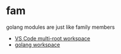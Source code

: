 # fam
golang modules are just like family members
- [VS Code multi-root workspace](https://code.visualstudio.com/docs/editor/multi-root-workspaces)
- [golang workspace](https://github.com/golang/tools/blob/master/gopls/doc/workspace.md)
